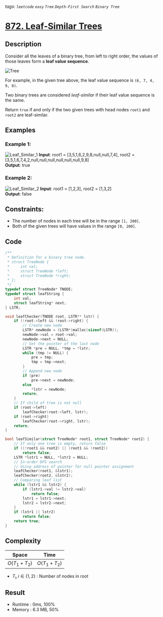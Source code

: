 ###### tags: `leetcode` `easy` `Tree` `Depth-First Search` `Binary Tree`
# [872. Leaf-Similar Trees](https://leetcode.com/problems/leaf-similar-trees/description/)

## Description

Consider all the leaves of a binary tree, from left to right order, the values of those leaves form a **leaf value sequence**.  

![Tree](https://s3-lc-upload.s3.amazonaws.com/uploads/2018/07/16/tree.png)

For example, in the given tree above, the leaf value sequence is `(6, 7, 4, 9, 8)`.  

Two binary trees are considered *leaf-similar* if their leaf value sequence is the same.  

Return `true` if and only if the two given trees with head nodes `root1` and `root2` are leaf-similar.  

## Examples
### Example 1:

![Leaf_Similar_1](https://assets.leetcode.com/uploads/2020/09/03/leaf-similar-1.jpg)
**Input**: root1 = [3,5,1,6,2,9,8,null,null,7,4], root2 = [3,5,1,6,7,4,2,null,null,null,null,null,null,9,8]  
**Output**: true  

### Example 2:

![Leaf_Similar_2](https://assets.leetcode.com/uploads/2020/09/03/leaf-similar-2.jpg)
**Input**: root1 = [1,2,3], root2 = [1,3,2]  
**Output**: false  

## Constraints:

- The number of nodes in each tree will be in the range `[1, 200]`.  
- Both of the given trees will have values in the range `[0, 200]`.  

## Code

```c
/**
 * Definition for a binary tree node.
 * struct TreeNode {
 *     int val;
 *     struct TreeNode *left;
 *     struct TreeNode *right;
 * };
 */
typedef struct TreeNode* TNODE;
typedef struct leafString {
    int val;
    struct leafString* next;
} LSTR;

void leafChecker(TNODE root, LSTR** lstr) {
    if (!root->left && !root->right) {
        // Create new node
        LSTR* newNode = (LSTR*)malloc(sizeof(LSTR));
        newNode->val = root->val;
        newNode->next = NULL;
        // Get the pointer of the last node
        LSTR *pre = NULL, *tmp = *lstr;
        while (tmp != NULL) {
            pre = tmp;
            tmp = tmp->next;
        }
        // Append new node
        if (pre)
            pre->next = newNode;
        else
            *lstr = newNode;
        return;
    }
    // If child of tree is not null
    if (root->left)
        leafChecker(root->left, lstr);
    if (root->right)
        leafChecker(root->right, lstr);
    return;
}

bool leafSimilar(struct TreeNode* root1, struct TreeNode* root2) {
    // If only one tree is empty, return false
    if ((!root1 && root2) || (root1 && !root2))
        return false;
    LSTR *lstr1 = NULL, *lstr2 = NULL;
    // In-order DFS search
    // Using address of pointer for null pointer assignment
    leafChecker(root1, &lstr1);
    leafChecker(root2, &lstr2);
    // Comparing leaf list
    while (lstr1 && lstr2) {
        if (lstr1->val != lstr2->val)
            return false;
        lstr1 = lstr1->next;
        lstr2 = lstr2->next;
    }
    if (lstr1 || lstr2)
        return false;
    return true;
}
```

## Complexity

|Space         |Time          |
|-             |-             |
|$O(T_1 + T_2)$|$O(T_1 + T_2)$|
- $T_i, i\in \{1, 2\}$ : Number of nodes in root  

## Result

- Runtime : 0ms, 100%  
- Memory : 6.3 MB, 50%  